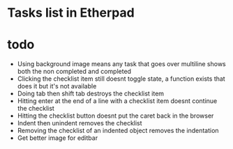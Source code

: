 Tasks list in Etherpad
======================


todo
====
* Using background image means any task that goes over multiline shows both the non completed and completed
* Clicking the checklist item still doesnt toggle state, a function exists that does it but it's not available
* Doing tab then shift tab destroys the checklist item
* Hitting enter at the end of a line with a checklist item doesnt continue the checklist
* Hitting the checklist button doesnt put the caret back in the browser
* Indent then unindent removes the checklist
* Removing the checklist of an indented object removes the indentation
* Get better image for editbar

